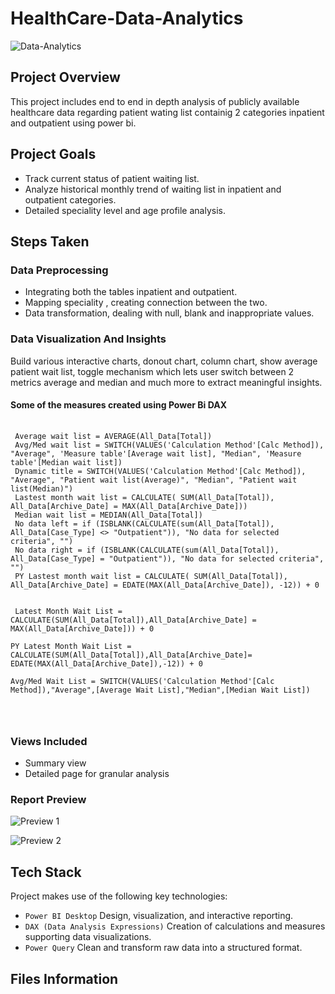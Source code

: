 # HealthCare-Data-Analytics

![Data-Analytics](https://github.com/PrinceMario/Health-care/assets/172631198/49dbec3e-58c2-41e1-b7f2-311fee029bcf)




## Project Overview
 This project includes end to end in depth analysis of publicly available healthcare data  regarding patient wating list containig 2 categories inpatient and outpatient using power bi.

 ## Project Goals
 - Track current status of patient waiting list.
 - Analyze historical monthly trend of waiting list in inpatient and outpatient categories.
 - Detailed speciality level and age profile analysis.

## Steps Taken
### Data Preprocessing 
- Integrating both the tables inpatient and outpatient.
- Mapping speciality , creating connection between the two.
- Data transformation, dealing with null, blank and inappropriate values.

### Data Visualization And Insights
Build various interactive charts, donout chart, column chart, show average patient wait list, toggle mechanism which lets user switch between 2 metrics average and median and much more to extract meaningful insights.

####  Some of the measures created using Power Bi DAX  
<pre>
 <code>
 Average wait list = AVERAGE(All_Data[Total])
 Avg/Med wait list = SWITCH(VALUES('Calculation Method'[Calc Method]), "Average", 'Measure table'[Average wait list], "Median", 'Measure table'[Median wait list])
 Dynamic title = SWITCH(VALUES('Calculation Method'[Calc Method]), "Average", "Patient wait list(Average)", "Median", "Patient wait list(Median)")
 Lastest month wait list = CALCULATE( SUM(All_Data[Total]), All_Data[Archive_Date] = MAX(All_Data[Archive_Date]))
 Median wait list = MEDIAN(All_Data[Total])
 No data left = if (ISBLANK(CALCULATE(sum(All_Data[Total]), All_Data[Case_Type] <> "Outpatient")), "No data for selected criteria", "")
 No data right = if (ISBLANK(CALCULATE(sum(All_Data[Total]), All_Data[Case_Type] = "Outpatient")), "No data for selected criteria", "")
 PY Lastest month wait list = CALCULATE( SUM(All_Data[Total]), All_Data[Archive_Date] = EDATE(MAX(All_Data[Archive_Date]), -12)) + 0

  
 Latest Month Wait List = CALCULATE(SUM(All_Data[Total]),All_Data[Archive_Date] = MAX(All_Data[Archive_Date])) + 0

PY Latest Month Wait List = CALCULATE(SUM(All_Data[Total]),All_Data[Archive_Date]= EDATE(MAX(All_Data[Archive_Date]),-12)) + 0

Avg/Med Wait List = SWITCH(VALUES('Calculation Method'[Calc Method]),"Average",[Average Wait List],"Median",[Median Wait List]) 
  

 </code>
</pre>
### Views Included
- Summary view
- Detailed page for granular analysis

### Report Preview

![Preview 1](https://github.com/PrinceMario/Health-care/assets/172631198/bc4082aa-9448-44a3-9cc3-9dee5240a40c)


![Preview 2](https://github.com/PrinceMario/Health-care/assets/172631198/2b4ed11a-583f-4c6d-be47-b09643d42bfb)

## Tech Stack
Project makes use of the following key technologies:

- `Power BI Desktop` Design, visualization, and interactive reporting.
- `DAX (Data Analysis Expressions)` Creation of calculations and measures supporting data visualizations.
- `Power Query` Clean and transform raw data into a structured format.

## Files Information
